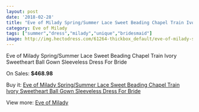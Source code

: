 ```yaml
---
layout: post
date: '2018-02-28'
title: "Eve of Milady Spring/Summer Lace Sweet Beading Chapel Train Ivory Sweetheart Ball Gown Sleeveless Dress For Bride"
category: Eve of Milady
tags: ["summer","dress","milady","unique","bridesmaid"]
image: http://img.hectodress.com/61264-thickbox_default/eve-of-milady-spring-summer-lace-sweet-beading-chapel-train-ivory-sweetheart-ball-gown-sleeveless-dress-for-bride.jpg
---
```

Eve of Milady Spring/Summer Lace Sweet Beading Chapel Train Ivory Sweetheart Ball Gown Sleeveless Dress For Bride

On Sales: **$468.98**
<a href="https://www.hectodress.com/eve-of-milady/19785-eve-of-milady-spring-summer-lace-sweet-beading-chapel-train-ivory-sweetheart-ball-gown-sleeveless-dress-for-bride.html"><amp-img layout="responsive" width="600" height="600" src="//img.hectodress.com/61264-thickbox_default/eve-of-milady-spring-summer-lace-sweet-beading-chapel-train-ivory-sweetheart-ball-gown-sleeveless-dress-for-bride.jpg" alt="Eve of Milady Spring/Summer Lace Sweet Beading Chapel Train Ivory Sweetheart Ball Gown Sleeveless Dress For Bride 0" /></a>
<a href="https://www.hectodress.com/eve-of-milady/19785-eve-of-milady-spring-summer-lace-sweet-beading-chapel-train-ivory-sweetheart-ball-gown-sleeveless-dress-for-bride.html"><amp-img layout="responsive" width="600" height="600" src="//img.hectodress.com/61266-thickbox_default/eve-of-milady-spring-summer-lace-sweet-beading-chapel-train-ivory-sweetheart-ball-gown-sleeveless-dress-for-bride.jpg" alt="Eve of Milady Spring/Summer Lace Sweet Beading Chapel Train Ivory Sweetheart Ball Gown Sleeveless Dress For Bride 1" /></a>
<a href="https://www.hectodress.com/eve-of-milady/19785-eve-of-milady-spring-summer-lace-sweet-beading-chapel-train-ivory-sweetheart-ball-gown-sleeveless-dress-for-bride.html"><amp-img layout="responsive" width="600" height="600" src="//img.hectodress.com/61265-thickbox_default/eve-of-milady-spring-summer-lace-sweet-beading-chapel-train-ivory-sweetheart-ball-gown-sleeveless-dress-for-bride.jpg" alt="Eve of Milady Spring/Summer Lace Sweet Beading Chapel Train Ivory Sweetheart Ball Gown Sleeveless Dress For Bride 2" /></a>

Buy it: [Eve of Milady Spring/Summer Lace Sweet Beading Chapel Train Ivory Sweetheart Ball Gown Sleeveless Dress For Bride](https://www.hectodress.com/eve-of-milady/19785-eve-of-milady-spring-summer-lace-sweet-beading-chapel-train-ivory-sweetheart-ball-gown-sleeveless-dress-for-bride.html "Eve of Milady Spring/Summer Lace Sweet Beading Chapel Train Ivory Sweetheart Ball Gown Sleeveless Dress For Bride")

View more: [Eve of Milady](https://www.hectodress.com/342-eve-of-milady "Eve of Milady")